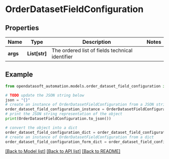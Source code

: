 # OrderDatasetFieldConfiguration


## Properties

Name | Type | Description | Notes
------------ | ------------- | ------------- | -------------
**args** | **List[str]** | The ordered list of fields technical identifier | 

## Example

```python
from opendatasoft_automation.models.order_dataset_field_configuration import OrderDatasetFieldConfiguration

# TODO update the JSON string below
json = "{}"
# create an instance of OrderDatasetFieldConfiguration from a JSON string
order_dataset_field_configuration_instance = OrderDatasetFieldConfiguration.from_json(json)
# print the JSON string representation of the object
print(OrderDatasetFieldConfiguration.to_json())

# convert the object into a dict
order_dataset_field_configuration_dict = order_dataset_field_configuration_instance.to_dict()
# create an instance of OrderDatasetFieldConfiguration from a dict
order_dataset_field_configuration_form_dict = order_dataset_field_configuration.from_dict(order_dataset_field_configuration_dict)
```
[[Back to Model list]](../README.md#documentation-for-models) [[Back to API list]](../README.md#documentation-for-api-endpoints) [[Back to README]](../README.md)


